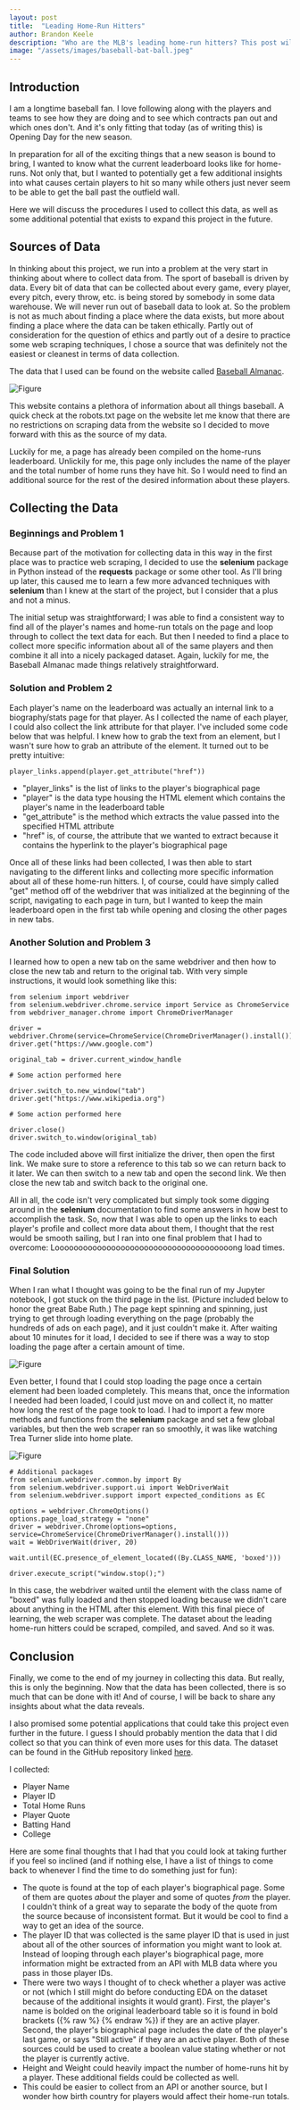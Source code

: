 ```yaml
---
layout: post
title:  "Leading Home-Run Hitters"
author: Brandon Keele
description: "Who are the MLB's leading home-run hitters? This post will look to gather data from the web to find information about them."
image: "/assets/images/baseball-bat-ball.jpeg"
---
```


## Introduction

I am a longtime baseball fan. I love following along with the players and teams to see how they are doing and to see which contracts pan out and which ones don't. And it's only fitting that today (as of writing this) is Opening Day for the new season.

In preparation for all of the exciting things that a new season is bound to bring, I wanted to know what the current leaderboard looks like for home-runs. Not only that, but I wanted to potentially get a few additional insights into what causes certain players to hit so many while others just never seem to be able to get the ball past the outfield wall.

Here we will discuss the procedures I used to collect this data, as well as some additional potential that exists to expand this project in the future.

## Sources of Data

In thinking about this project, we run into a problem at the very start in thinking about where to collect data from. The sport of baseball is driven by data. Every bit of data that can be collected about every game, every player, every pitch, every throw, etc. is being stored by somebody in some data warehouse. We will never run out of baseball data to look at. So the problem is not as much about finding a place where the data exists, but more about finding a place where the data can be taken ethically. Partly out of consideration for the question of ethics and partly out of a desire to practice some web scraping techniques, I chose a source that was definitely not the easiest or cleanest in terms of data collection.

The data that I used can be found on the website called [Baseball Almanac](https://baseball-almanac.com).

![Figure]({{site.url}}/{{site.baseurl}}/assets/images/baseball-almanac.png)

This website contains a plethora of information about all things baseball. A quick check at the robots.txt page on the website let me know that there are no restrictions on scraping data from the website so I decided to move forward with this as the source of my data.

Luckily for me, a page has already been compiled on the home-runs leaderboard. Unlickily for me, this page only includes the name of the player and the total number of home runs they have hit. So I would need to find an additional source for the rest of the desired information about these players.

## Collecting the Data

### Beginnings and Problem 1

Because part of the motivation for collecting data in this way in the first place was to practice web scraping, I decided to use the <b>selenium</b> package in Python instead of the <b>requests</b> package or some other tool. As I'll bring up later, this caused me to learn a few more advanced techniques with <b>selenium</b> than I knew at the start of the project, but I consider that a plus and not a minus.

The initial setup was straightforward; I was able to find a consistent way to find all of the player's names and home-run totals on the page and loop through to collect the text data for each. But then I needed to find a place to collect more specific information about all of the same players and then combine it all into a nicely packaged dataset. Again, luckily for me, the Baseball Almanac made things relatively straightforward.

### Solution and Problem 2

Each player's name on the leaderboard was actually an internal link to a biography/stats page for that player. As I collected the name of each player, I could also collect the link attribute for that player. I've included some code below that was helpful. I knew how to grab the text from an element, but I wasn't sure how to grab an attribute of the element. It turned out to be pretty intuitive:

```
player_links.append(player.get_attribute("href"))
```

* "player_links" is the list of links to the player's biographical page
* "player" is the data type housing the HTML element which contains the player's name in the leaderboard table
* "get_attribute" is the method which extracts the value passed into the specified HTML attribute
* "href" is, of course, the attribute that we wanted to extract because it contains the hyperlink to the player's biographical page

Once all of these links had been collected, I was then able to start navigating to the different links and collecting more specific information about all of these home-run hitters. I, of course, could have simply called "get" method off of the webdriver that was initialized at the beginning of the script, navigating to each page in turn, but I wanted to keep the main leaderboard open in the first tab while opening and closing the other pages in new tabs.

### Another Solution and Problem 3

I learned how to open a new tab on the same webdriver and then how to close the new tab and return to the original tab. With very simple instructions, it would look something like this:

```
from selenium import webdriver
from selenium.webdriver.chrome.service import Service as ChromeService
from webdriver_manager.chrome import ChromeDriverManager

driver = webdriver.Chrome(service=ChromeService(ChromeDriverManager().install()))
driver.get("https://www.google.com")

original_tab = driver.current_window_handle

# Some action performed here

driver.switch_to.new_window("tab")
driver.get("https://www.wikipedia.org")

# Some action performed here

driver.close()
driver.switch_to.window(original_tab)
```

The code included above will first initialize the driver, then open the first link. We make sure to store a reference to this tab so we can return back to it later. We can then switch to a new tab and open the second link. We then close the new tab and switch back to the original one.

All in all, the code isn't very complicated but simply took some digging around in the <b>selenium</b> documentation to find some answers in how best to accomplish the task. So, now that I was able to open up the links to each player's profile and collect more data about them, I thought that the rest would be smooth sailing, but I ran into one final problem that I had to overcome: Loooooooooooooooooooooooooooooooooooooong load times.

### Final Solution

When I ran what I thought was going to be the final run of my Jupyter notebook, I got stuck on the third page in the list. (Picture included below to honor the great Babe Ruth.) The page kept spinning and spinning, just trying to get through loading everything on the page (probably the hundreds of ads on each page), and it just couldn't make it. After waiting about 10 minutes for it load, I decided to see if there was a way to stop loading the page after a certain amount of time.

![Figure]({{site.url}}/{{site.baseurl}}/assets/images/babe-ruth.jpeg)

Even better, I found that I could stop loading the page once a certain element had been loaded completely. This means that, once the information I needed had been loaded, I could just move on and collect it, no matter how long the rest of the page took to load. I had to import a few more methods and functions from the <b>selenium</b> package and set a few global variables, but then the web scraper ran so smoothly, it was like watching Trea Turner slide into home plate.

![Figure]({{site.url}}/{{site.baseurl}}/assets/images/trea-turner-slide.gif)

```
# Additional packages
from selenium.webdriver.common.by import By
from selenium.webdriver.support.ui import WebDriverWait
from selenium.webdriver.support import expected_conditions as EC

options = webdriver.ChromeOptions()
options.page_load_strategy = "none"
driver = webdriver.Chrome(options=options, service=ChromeService(ChromeDriverManager().install()))
wait = WebDriverWait(driver, 20)

wait.until(EC.presence_of_element_located((By.CLASS_NAME, 'boxed')))

driver.execute_script("window.stop();")
```

In this case, the webdriver waited until the element with the class name of "boxed" was fully loaded and then stopped loading because we didn't care about anything in the HTML after this element. With this final piece of learning, the web scraper was complete. The dataset about the leading home-run hitters could be scraped, compiled, and saved. And so it was.

## Conclusion

Finally, we come to the end of my journey in collecting this data. But really, this is only the beginning. Now that the data has been collected, there is so much that can be done with it! And of course, I will be back to share any insights about what the data reveals.

I also promised some potential applications that could take this project even further in the future. I guess I should probably mention the data that I did collect so that you can think of even more uses for this data. The dataset can be found in the GitHub repository linked [here](https://github.com/brandonskeele/top-home-run-hitters).

I collected:
* Player Name
* Player ID
* Total Home Runs
* Player Quote
* Batting Hand
* College

Here are some final thoughts that I had that you could look at taking further if you feel so inclined (and if nothing else, I have a list of things to come back to whenever I find the time to do something just for fun):
* The quote is found at the top of each player's biographical page. Some of them are quotes <i>about</i> the player and some of quotes <i>from</i> the player. I couldn't think of a great way to separate the body of the quote from the source because of inconsistent format. But it would be cool to find a way to get an idea of the source.
* The player ID that was collected is the same player ID that is used in just about all of the other sources of information you might want to look at. Instead of looping through each player's biographical page, more information might be extracted from an API with MLB data where you pass in those player IDs.
* There were two ways I thought of to check whether a player was active or not (which I still might do before conducting EDA on the dataset because of the additional insights it would grant). First, the player's name is bolded on the original leaderboard table so it is found in bold brackets ({% raw %}<b> </b>{% endraw %}) if they are an active player. Second, the player's biographical page includes the date of the player's last game, or says "Still active" if they are an active player. Both of these sources could be used to create a boolean value stating whether or not the player is currently active.
* Height and Weight could heavily impact the number of home-runs hit by a player. These additional fields could be collected as well.
* This could be easier to collect from an API or another source, but I wonder how birth country for players would affect their home-run totals.